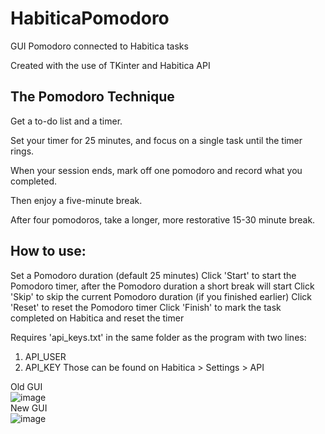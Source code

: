 # HabiticaPomodoro
GUI Pomodoro connected to Habitica tasks

Created with the use of TKinter and Habitica API

## The Pomodoro Technique 
Get a to-do list and a timer.

Set your timer for 25 minutes, and focus on a single task until the timer rings.

When your session ends, mark off one pomodoro and record what you completed.

Then enjoy a five-minute break.

After four pomodoros, take a longer, more restorative 15-30 minute break.

## How to use:

Set a Pomodoro duration (default 25 minutes)
Click 'Start' to start the Pomodoro timer, after the Pomodoro duration a short break will start
Click 'Skip' to skip the current Pomodoro duration (if you finished earlier)
Click 'Reset' to reset the Pomodoro timer
Click 'Finish' to mark the task completed on Habitica and reset the timer

Requires 'api_keys.txt' in the same folder as the program with two lines:
1. API_USER
2. API_KEY
Those can be found on Habitica > Settings > API

Old GUI <br>
![image](https://user-images.githubusercontent.com/43883367/201315352-8c070163-e0a7-45ff-b8e1-09b3fd9f6aae.png)
<br> New GUI <br>
![image](https://user-images.githubusercontent.com/43883367/202536472-f0b21827-0275-4bcd-a23c-4c764b0fc272.png)


